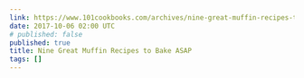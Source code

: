 ```yaml
---
link: https://www.101cookbooks.com/archives/nine-great-muffin-recipes-to-bake-asap-recipe.html
date: 2017-10-06 02:00 UTC
# published: false
published: true
title: Nine Great Muffin Recipes to Bake ASAP
tags: []
---
```



